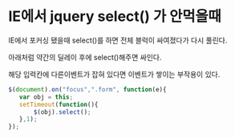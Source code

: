 # IE에서 jquery select() 가 안먹을때



IE에서 포커싱 됐을때 select()를 하면 전체 블럭이 싸여졌다가 다시 풀린다.

아래처럼 약간의 딜레이 후에 select()해주면 싸인다.

해당 입력칸에 다른이벤트가 잡혀 있다면 이벤트가 쌓이는 부작용이 있다.

 ```javascript
$(document).on("focus",".form", function(e){
    var obj = this;
    setTimeout(function(){
        $(obj).select();
    },1);
}); 
 ```